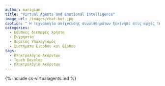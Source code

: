 ```yaml
---
author: marigian
title: "Virtual Agents and Emotional Intelligence"
image_url: /images/chat-bot.jpg
caption: " Η τεχνολογία ανίχνευσης συναισθημάτων ξεκίνησε στις αρχές της δεκαετίας του 1990, όταν οι ερευνητές ανέπτυξαν συστήματα που βασίζονται σε υπολογιστές για την ανάλυση των εκφράσεων του προσώπου, εμπνευσμένα από το σύστημα κωδικοποίησης της δράσης του προσώπου (Facial Action Coding System - FACS) που δημιούργησαν οι Paul Ekman και Wallace Friesen. Αρχικά σχεδιασμένο για την υγειονομική περίθαλψη και την ψυχική ευεξία, βοήθησε τους θεραπευτές να εντοπίζουν τα συναισθήματα και βοήθησε τα άτομα με αυτισμό να ερμηνεύουν τις κοινωνικές ενδείξεις.Με την πάροδο του χρόνου, επεκτάθηκε στην εξυπηρέτηση πελατών, την εκπαίδευση και τα wearables, επιτρέποντας στις συσκευές να παρακολουθούν το άγχος, να μετράνε τη δέσμευση και να προσαρμόζουν τις αλληλεπιδράσεις με βάση τη διάθεση του χρήστη. Ενώ έχει βελτιώσει τις αλληλεπιδράσεις ανθρώπου-υπολογιστή καθιστώντας τα συστήματα πιο ενσυναίσθητα και εξατομικευμένα, οι ανησυχίες σχετικά με την προστασία της ιδιωτικής ζωής και την κακή χρήση παραμένουν σημαντικές προκλήσεις. Παρόλα αυτά, η ανίχνευση συναισθημάτων αποτελεί ένα βήμα προς μια πιο διαισθητική και ανθρωποκεντρική τεχνολογία. " 
categories:
  - Έξυπνες διεπαφές Χρήστη
  - Ευχρηστία
  - Φορετός Υπολογισμός
  - Συστήματα Εισόδου και Εξόδου
tags:
  - Πληκτρολόγιο Ακόρντων
  - Touch Develop
  - Πληκτρολόγιο Ακόρντων
---
```


{% include cs-virtualagents.md %}
